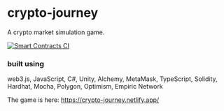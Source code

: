 # crypto-journey
A crypto market simulation game.

[![Smart Contracts CI](https://github.com/globalsculptor/crypto-journey/actions/workflows/contracts-test.yml/badge.svg)](https://github.com/globalsculptor/crypto-journey/actions/workflows/contracts-test.yml)

### built using

web3.js, JavaScript, C#, Unity, Alchemy, MetaMask, TypeScript, Solidity, Hardhat, Mocha, Polygon, Optimism, Empiric Network

The game is here: https://crypto-journey.netlify.app/
